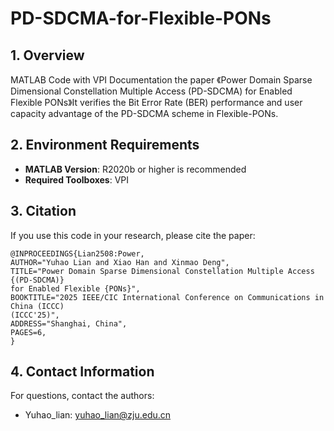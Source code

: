 # PD-SDCMA-for-Flexible-PONs
## 1. Overview

MATLAB Code with VPI Documentation the paper 《Power Domain Sparse Dimensional Constellation Multiple Access (PD-SDCMA) for Enabled Flexible PONs》It verifies the Bit Error Rate (BER) performance and user capacity advantage of the PD-SDCMA scheme in Flexible-PONs.

## 2. Environment Requirements

- **MATLAB Version**: R2020b or higher is recommended
- **Required Toolboxes**: VPI

## 3. Citation

If you use this code in your research, please cite the paper:

```
@INPROCEEDINGS{Lian2508:Power,
AUTHOR="Yuhao Lian and Xiao Han and Xinmao Deng",
TITLE="Power Domain Sparse Dimensional Constellation Multiple Access {(PD-SDCMA)}
for Enabled Flexible {PONs}",
BOOKTITLE="2025 IEEE/CIC International Conference on Communications in China (ICCC)
(ICCC'25)",
ADDRESS="Shanghai, China",
PAGES=6,
}
```

## 4. Contact Information

For questions, contact the authors:

- Yuhao_lian: [yuhao_lian@zju.edu.cn](mailto:yuhao_lian@zju.edu.cn)
